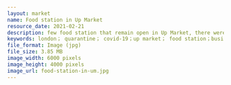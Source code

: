 ```yaml
---
layout: market
name: Food station in Up Market
resource_date: 2021-02-21
description: few food station that remain open in Up Market, there were no much visitors but the owners tension were high.
keywords: london； quarantine； covid-19；up market； food station；business
file_format: Image (jpg)
file_size: 3.85 MB
image_width: 6000 pixels
image_height: 4000 pixels
image_url: food-station-in-um.jpg
---
```

